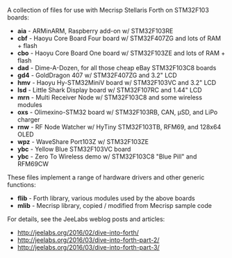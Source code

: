 A collection of files for use with Mecrisp Stellaris Forth on STM32F103 boards:

* **aia** - ARMinARM, Raspberry add-on w/ STM32F103RE
* **cbf** - Haoyu Core Board Four board w/ STM32F407ZG and lots of RAM + flash
* **cbo** - Haoyu Core Board One board w/ STM32F103ZE and lots of RAM + flash
* **dad** - Dime-A-Dozen, for all those cheap eBay STM32F103C8 boards
* **gd4** - GoldDragon 407 w/ STM32F407ZG and 3.2" LCD
* **hmv** - Haoyu Hy-STM32MiniV board w/ STM32F103VC and 3.2" LCD
* **lsd** - Little Shark Display board w/ STM32F107RC and 1.44" LCD
* **mrn** - Multi Receiver Node w/ STM32F103C8 and some wireless modules
* **oxs** - Olimexino-STM32 board w/ STM32F103RB, CAN, µSD, and LiPo charger
* **rnw** - RF Node Watcher w/ HyTiny STM32F103TB, RFM69, and 128x64 OLED
* **wpz** - WaveShare Port103Z w/ STM32F103ZE
* **ybc** - Yellow Blue STM32F103VC board
* **ybc** - Zero To Wireless demo w/ STM32F103C8 "Blue Pill" and RFM69CW

These files implement a range of hardware drivers and other generic functions:

* **flib** - Forth library, various modules used by the above boards
* **mlib** - Mecrisp library, copied / modified from Mecrisp sample code

For details, see the JeeLabs weblog posts and articles:

* <http://jeelabs.org/2016/02/dive-into-forth/>
* <http://jeelabs.org/2016/03/dive-into-forth-part-2/>
* <http://jeelabs.org/2016/03/dive-into-forth-part-3/>
